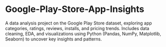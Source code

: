 # Google-Play-Store-App-Insights
A data analysis project on the Google Play Store dataset, exploring app categories, ratings, reviews, installs, and pricing trends. Includes data cleaning, EDA, and visualizations using Python (Pandas, NumPy, Matplotlib, Seaborn) to uncover key insights and patterns.
